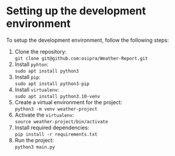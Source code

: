 # Setting up the development environment
To setup the development environment, follow the following steps:

1. Clone the repository:<br/>
`git clone git@github.com:osipra/Weather-Report.git`<br/>
2. Install `pyhton`:<br/>
`sudo apt install python3`<br/>
3. Install `pip`:<br/>
`sudo apt install python3-pip`<br/>
4. Install `virtualenv`:<br/>
`sudo apt install python3.10-venv`<br/>
5. Create a virtual environment for the project:<br/>
`python3 -m venv weather-project`<br/>
6. Activate the `virtualenv`:<br/>
`source weather-project/bin/activate`<br/>
7. Install required dependencies:<br/>
`pip install -r requirements.txt`<br/>
8. Run the project:<br/>
`python3 main.py`<br/>